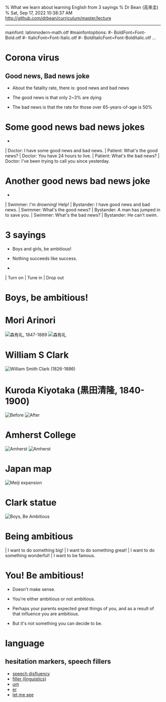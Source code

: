 % What we learn about learning English from 3 sayings
% Dr Bean (高來圭)
% Sat, Sep 17, 2022 10:38:37 AM http://github.com/drbean/curriculum/master/lecture


---
mainfont: latinmodern-math.otf
#mainfontoptions: 
#- BoldFont=Font-Bold.otf
#- ItalicFont=Font-Italic.otf
#- BoldItalicFont=Font-BoldItalic.otf
...

# Corona virus

## Good news, Bad news joke

- About the fatality rate, there is:
 good news and bad news 

 * The good news is that
  only 2~3% are dying 

 * The bad news is that the rate for
   those over 65-years-of-age is 50%

# Some good news bad news jokes

*
|	Doctor: I have some good news and bad news.
|	Patient: What's the good news?
|	Doctor: You have 24 hours to live.
|	Patient: What's the bad news?
|	Doctor: I've been trying to call you since yesterday.

# Another good news bad news joke

*
|	Swimmer: I'm drowning! Help!
|	Bystander: I have good news and bad news.
|	Swimmer: What's the good news?
|	Bystander: A man has jumped in to save you.
|	Swimmer: What's the bad news?
|	Bystander: He can't swim.

# 3 sayings

- Boys and girls, be ambitious!

- Nothing succeeds like success.

-
|	Turn on
|	Tune in
|	Drop out

# Boys, be ambitious!

# Mori Arinori

![森有礼, 1847-1889](https://external-content.duckduckgo.com/iu/?u=https%3A%2F%2Ftse1.mm.bing.net%2Fth%3Fid%3DOIP.LjwUso6YYUEari9FMpM-HgHaJn%26pid%3DApi&f=1) ![森有礼](https://external-content.duckduckgo.com/iu/?u=https%3A%2F%2Ftse1.mm.bing.net%2Fth%3Fid%3DOIP.D5KMls1_UFhEFip3TZU_dwHaKY%26pid%3DApi&f=1)

# William S Clark

![William Smith Clark (1826-1886)](https://external-content.duckduckgo.com/iu/?u=https%3A%2F%2Ftse1.mm.bing.net%2Fth%3Fid%3DOIP.k6rTO2_oL7nOsSyygkzCXAAAAA%26pid%3DApi&f=1)

# Kuroda Kiyotaka (黒田清隆, 1840-1900)

![Before](https://external-content.duckduckgo.com/iu/?u=https%3A%2F%2Fjref.com%2Fattachments%2Fkuroda-kiyotaka02-jpg.20767%2F&f=1&nofb=1) ![After](https://external-content.duckduckgo.com/iu/?u=https%3A%2F%2Ftse1.mm.bing.net%2Fth%3Fid%3DOIP.hEr8wFae__2K82lL4rP-YwHaE8%26pid%3DApi&f=1)


# Amherst College

![Amherst](https://external-content.duckduckgo.com/iu/?u=https%3A%2F%2Ftse1.mm.bing.net%2Fth%3Fid%3DOIP.5TuaNh3aHZ71fGD55nktAwHaEs%26pid%3DApi&f=1)
![Amherst](https://external-content.duckduckgo.com/iu/?u=https%3A%2F%2Ftse3.mm.bing.net%2Fth%3Fid%3DOIP.n6PczlR0q28jYlA2Ia7BNgAAAA%26pid%3DApi&f=1)

# Japan map

![Meiji expansion](https://external-content.duckduckgo.com/iu/?u=https%3A%2F%2Fi1.wp.com%2Fbravesapworld.weebly.com%2Fuploads%2F4%2F2%2F3%2F6%2F42363865%2F5873655_orig.jpg&f=1&nofb=1)


# Clark statue

![Boys, Be Ambitious](https://external-content.duckduckgo.com/iu/?u=https%3A%2F%2Ftse4.mm.bing.net%2Fth%3Fid%3DOIP.8Qmw_1_HAlbcq1fFmxH17wHaFj%26pid%3DApi&f=1)

# Being ambitious

|	I want to do something big!
|	I want to do something great!
|	I want to do something wonderful!
|	I want to be famous.

# You! Be ambitious!

* Doesn't make sense.

* You're either ambitious or not ambitious.

* Perhaps your parents expected great things
of you, and as a result of that influence
you are ambitious.

* But it's not something you can decide to
be.

# language

## hesitation markers, speech fillers

- [speech disfluency](http://en.wikipedia.org/wiki/speech_disfluency)
- [filler (linguistics) ](https://en.wikipedia.org/wiki/Filler_(linguistics))
- [um](https://en.wiktionary.org/wiki/um)
- [er](https://en.wiktionary.org/wiki/er)
- [let me see](https://en.wiktionary.org/wiki/let_me_see)

